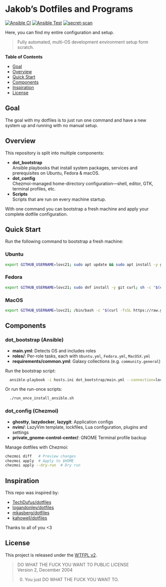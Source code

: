 # Jakob’s Dotfiles and Programs

[![Ansible CI](https://github.com/lovc21/dotfiles/actions/workflows/ansible-lint.yml/badge.svg?branch=main)](https://github.com/lovc21/dotfiles/actions/workflows/ansible-lint.yml)
[![Ansible Test](https://github.com/lovc21/dotfiles/actions/workflows/ansible-ci.yml/badge.svg)](https://github.com/lovc21/dotfiles/actions/workflows/ansible-ci.yml)
[![secret-scan](https://github.com/lovc21/dotfiles/actions/workflows/secret-scan.yaml/badge.svg)](https://github.com/lovc21/dotfiles/actions/workflows/secret-scan.yaml)

Here, you can find my entire configuration and setup.

> Fully automated, multi-OS development environment setup form scratch.

**Table of Contents**

- [Goal](#goal)
- [Overview](#overview)  
- [Quick Start](#quick-start)  
- [Components](#components)  
- [Inspiration](#inspiration)  
- [License](#license)

## Goal

The goal with my dotfiles is to just run one command and have a new system up and running with no manual setup.

## Overview

This repository is split into multiple components:

- **dot_bootstrap**  
  Ansible playbooks that install system packages, services and prerequisites on Ubuntu, Fedora & macOS.  
- **dot_config**  
  Chezmoi-managed home-directory configuration—shell, editor, GTK, terminal profiles, etc.
- **Scripts**  
  Scripts that are run on every machine startup.

With one command you can bootstrap a fresh machine and apply your complete dotfile configuration.

## Quick Start

Run the following command to bootstrap a fresh machine:

### Ubuntu

```bash
export GITHUB_USERNAME=lovc21; sudo apt update && sudo apt install -y git curl && sh -c "$(curl -fsLS get.chezmoi.io)" -- init --apply --ssh $GITHUB_USERNAME
```

### Fedora

```bash
export GITHUB_USERNAME=lovc21; sudo dnf install -y git curl; sh -c "$(curl -fsLS get.chezmoi.io)" -- init --apply --ssh $GITHUB_USERNAME
```

### MacOS

```bash
export GITHUB_USERNAME=lovc21; /bin/bash -c "$(curl -fsSL https://raw.githubusercontent.com/Homebrew/install/HEAD/install.sh)"; brew install git curl; sh -c "$(curl -fsLS get.chezmoi.io)" -- init --apply --ssh $GITHUB_USERNAME
```

## Components

### dot_bootstrap (Ansible)

- **main.yml**: Detects OS and includes roles  
- **roles/**: Per-role tasks, each with `Ubuntu.yml`, `Fedora.yml`, `MacOSX.yml`  
- **requirements/common.yml**: Galaxy collections (e.g. `community.general`)  

Run the bootstrap script:

```bash
  ansible-playbook -i hosts.ini dot_bootstrap/main.yml --connection=local --become --skip-tags=install_apps
```

Or run the run-once scripts:

```bash
  ./run_once_install_ansible.sh
```

### dot_config (Chezmoi)

- **ghostty**, **lazydocker**, **lazygit**: Application configs  
- **nvim/**: LazyVim template, lockfiles, Lua configuration, plugins and settings
- **private_gnome-control-center/**: GNOME Terminal profile backup  

Manage dotfiles with Chezmoi:

```bash
chezmoi diff   # Preview changes
chezmoi apply  # Apply to $HOME
chezmoi apply --dry-run  # Dry run
```

## Inspiration

This repo was inspired by:

- [TechDufus/dotfiles](https://github.com/TechDufus/dotfiles)  
- [logandonley/dotfiles](https://github.com/logandonley/dotfiles)  
- [mkasberg/dotfiles](https://github.com/mkasberg/dotfiles)  
- [kahowell/dotfiles](https://github.com/kahowell/dotfiles)

Thanks to all of you <3

## License

This project is released under the [WTFPL v2](LICENSE).

> DO WHAT THE FUCK YOU WANT TO PUBLIC LICENSE  
> Version 2, December 2004
>
> 0. You just DO WHAT THE FUCK YOU WANT TO.

